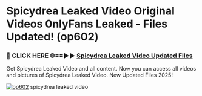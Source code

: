 # Spicydrea Leaked Video Original Videos 0nlyFans Leaked - Files Updated! (op602)

<h3>🔴 CLICK HERE 🌐==►► <a href="https://tinyurl.com/ms9xzufz" rel="nofollow">Spicydrea Leaked Video Updated Files</a></h3>

Get Spicydrea Leaked Video and all content. Now you can access all videos and pictures of Spicydrea Leaked Video. New Updated Files 2025!

[![op602](https://i.imgur.com/ppqm5kG.gif)](https://tinyurl.com/ms9xzufz)
spicydrea leaked video